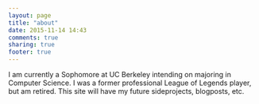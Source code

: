 ```yaml
---
layout: page
title: "about"
date: 2015-11-14 14:43
comments: true
sharing: true
footer: true
---
```

I am currently a Sophomore at UC Berkeley intending on majoring in Computer Science. I was a former professional League of Legends player, but am retired. This site will have my future sideprojects, blogposts, etc. 
